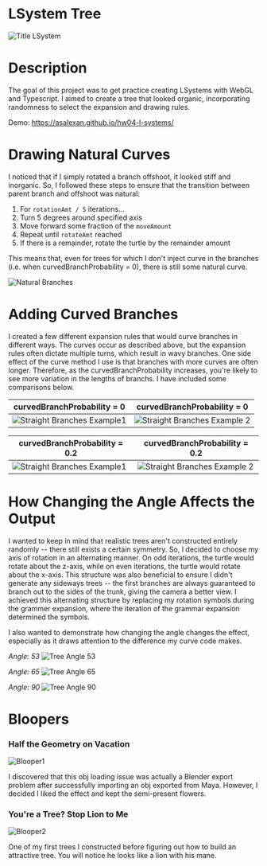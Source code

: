 # LSystem Tree

![Title LSystem](img/title2.png)

Description
===========
The goal of this project was to get practice creating LSystems with WebGL and Typescript. I aimed to create a tree that looked organic, incorporating randomness to select the expansion and drawing rules. 

Demo: https://asalexan.github.io/hw04-l-systems/

Drawing Natural Curves
======================
I noticed that if I simply rotated a branch offshoot, it looked stiff and inorganic. So, I followed these steps to ensure that the transition between parent branch and offshoot was natural:

1. For `rotationAmt / 5` iterations...
2. Turn 5 degrees around specified axis
3. Move forward some fraction of the `moveAmount`
4. Repeat until `rotateAmt` reached
5. If there is a remainder, rotate the turtle by the remainder amount

This means that, even for trees for which I don't inject curve in the branches (i.e. when curvedBranchProbability = 0), there is still some natural curve. 

![Natural Branches](img/natural_curves_annotated.png)

Adding Curved Branches
======================
I created a few different expansion rules that would curve branches in different ways. The curves occur as described above, but the expansion rules often dictate multiple turns, which result in wavy branches. One side effect of the curve method I use is that branches with more curves are often longer. Therefore, as the curvedBranchProbability increases, you're likely to see more variation in the lengths of branchs. I have included some comparisons below.

| curvedBranchProbability = 0 | curvedBranchProbability = 0 |
| --------------------------- | --------------------------- |
| ![Straight Branches Example1](/img/straight_branch11.png) | ![Straight Branches Example 2](img/straight_branch21.png) |

| curvedBranchProbability = 0.2 | curvedBranchProbability = 0.2 |
| --------------------------- | --------------------------- |
| ![Straight Branches Example1](/img/curved_branch11.png) | ![Straight Branches Example 2](img/curved_branch21.png) |

How Changing the Angle Affects the Output
=========================================
I wanted to keep in mind that realistic trees aren't constructed entirely randomly -- there still exists a certain symmetry. So, I decided to choose my axis of rotation in an alternating manner. On odd iterations, the turtle would rotate about the z-axis, while on even iterations, the turtle would rotate about the x-axis. This structure was also beneficial to ensure I didn't generate any sideways trees -- the first branches are always guaranteed to branch out to the sides of the trunk, giving the camera a better view. I achieved this alternating structure by replacing my rotation symbols during the grammer expansion, where the iteration of the grammar expansion determined the symbols. 

I also wanted to demonstrate how changing the angle changes the effect, especially as it draws attention to the difference my curve code makes.

*Angle: 53*
![Tree Angle 53](img/angle53_1.png)

*Angle: 65*
![Tree Angle 65](img/angle65_1.png)

*Angle: 90*
![Tree Angle 90](img/angle90_1.png)

Bloopers
========

### Half the Geometry on Vacation
![Blooper1](img/blooper31.png)

I discovered that this obj loading issue was actually a Blender export problem after successfully importing an obj exported from Maya. However, I decided I liked the effect and kept the semi-present flowers.

### You're a Tree? Stop Lion to Me
![Blooper2](img/blooper11.png)

One of my first trees I constructed before figuring out how to build an attractive tree. You will notice he looks like a lion with his mane.
